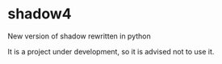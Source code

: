 # shadow4

New version of shadow rewritten in python

It is a project under development, so it is advised not to use it.
